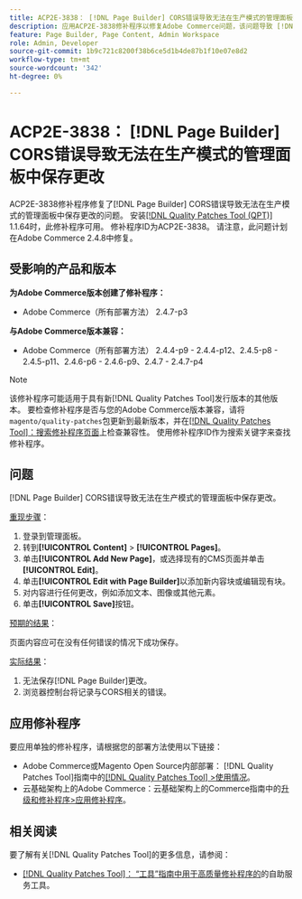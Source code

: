 ```yaml
---
title: ACP2E-3838： [!DNL Page Builder] CORS错误导致无法在生产模式的管理面板中保存更改
description: 应用ACP2E-3838修补程序以修复Adobe Commerce问题，该问题导致 [!DNL Page Builder] CORS错误导致无法在生产模式的管理面板中保存更改。
feature: Page Builder, Page Content, Admin Workspace
role: Admin, Developer
source-git-commit: 1b9c721c8200f38b6ce5d1b4de87b1f10e07e8d2
workflow-type: tm+mt
source-wordcount: '342'
ht-degree: 0%

---
```



# ACP2E-3838： [!DNL Page Builder] CORS错误导致无法在生产模式的管理面板中保存更改

ACP2E-3838修补程序修复了[!DNL Page Builder] CORS错误导致无法在生产模式的管理面板中保存更改的问题。 安装[[!DNL Quality Patches Tool (QPT)]](/help/tools/quality-patches-tool/quality-patches-tool-to-self-serve-quality-patches.md) 1.1.64时，此修补程序可用。 修补程序ID为ACP2E-3838。 请注意，此问题计划在Adobe Commerce 2.4.8中修复。

## 受影响的产品和版本

**为Adobe Commerce版本创建了修补程序：**

* Adobe Commerce（所有部署方法） 2.4.7-p3

**与Adobe Commerce版本兼容：**

* Adobe Commerce（所有部署方法） 2.4.4-p9 - 2.4.4-p12、2.4.5-p8 - 2.4.5-p11、2.4.6-p6 - 2.4.6-p9、2.4.7 - 2.4.7-p4

>[!NOTE]
>
>该修补程序可能适用于具有新[!DNL Quality Patches Tool]发行版本的其他版本。 要检查修补程序是否与您的Adobe Commerce版本兼容，请将`magento/quality-patches`包更新到最新版本，并在[[!DNL Quality Patches Tool]：搜索修补程序页面](https://experienceleague.adobe.com/tools/commerce-quality-patches/index.html)上检查兼容性。 使用修补程序ID作为搜索关键字来查找修补程序。

## 问题

[!DNL Page Builder] CORS错误导致无法在生产模式的管理面板中保存更改。

<u>重现步骤</u>：

1. 登录到管理面板。
1. 转到&#x200B;**[!UICONTROL Content]** > **[!UICONTROL Pages]**。
1. 单击&#x200B;**[!UICONTROL Add New Page]**，或选择现有的CMS页面并单击&#x200B;**[!UICONTROL Edit]**。
1. 单击&#x200B;**[!UICONTROL Edit with Page Builder]**&#x200B;以添加新内容块或编辑现有块。
1. 对内容进行任何更改，例如添加文本、图像或其他元素。
1. 单击&#x200B;**[!UICONTROL Save]**&#x200B;按钮。

<u>预期的结果</u>：

页面内容应可在没有任何错误的情况下成功保存。

<u>实际结果</u>：

1. 无法保存[!DNL Page Builder]更改。
1. 浏览器控制台将记录与CORS相关的错误。

## 应用修补程序

要应用单独的修补程序，请根据您的部署方法使用以下链接：

* Adobe Commerce或Magento Open Source内部部署： [!DNL Quality Patches Tool]指南中的[[!DNL Quality Patches Tool] >使用情况](/help/tools/quality-patches-tool/usage.md)。
* 云基础架构上的Adobe Commerce：云基础架构上的Commerce指南中的[升级和修补程序>应用修补程序](https://experienceleague.adobe.com/docs/commerce-cloud-service/user-guide/develop/upgrade/apply-patches.html)。

## 相关阅读

要了解有关[!DNL Quality Patches Tool]的更多信息，请参阅：

* [[!DNL Quality Patches Tool]： “工具”指南中用于高质量修补程序的](/help/tools/quality-patches-tool/quality-patches-tool-to-self-serve-quality-patches.md)的自助服务工具。
